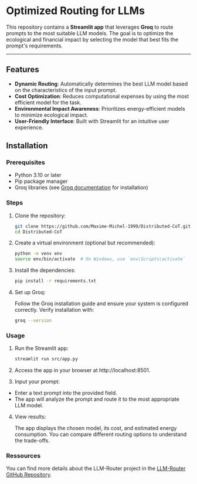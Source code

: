 # Optimized Routing for LLMs

This repository contains a **Streamlit app** that leverages **Groq**  to route prompts to the most suitable LLM models. The goal is to optimize the ecological and financial impact by selecting the model that best fits the prompt's requirements.

---

## Features

- **Dynamic Routing**: Automatically determines the best LLM model based on the characteristics of the input prompt.
- **Cost Optimization**: Reduces computational expenses by using the most efficient model for the task.
- **Environmental Impact Awareness**: Prioritizes energy-efficient models to minimize ecological impact.
- **User-Friendly Interface**: Built with Streamlit for an intuitive user experience.


## Installation

### Prerequisites
- Python 3.10 or later
- Pip package manager
- Groq libraries (see [Groq documentation](https://groq.com/docs) for installation)

### Steps
1. Clone the repository:
   ```bash
   git clone https://github.com/Maxime-Michel-1999/Distributed-CoT.git
   cd Distributed-CoT
   ```


2. Create a virtual environment (optional but recommended):
    ```bash
    python -m venv env
    source env/bin/activate  # On Windows, use `env\Scripts\activate`
    ```

3. Install the dependencies:
    ```bash
    pip install -r requirements.txt
    ```

4. Set up Groq:

    Follow the Groq installation guide and ensure your system is configured correctly.
    Verify installation with:

    ```bash
    groq --version
    ```

### Usage

1. Run the Streamlit app:

    ```bash
    streamlit run src/app.py
    ```

2. Access the app in your browser at http://localhost:8501.

3. Input your prompt:

- Enter a text prompt into the provided field.
- The app will analyze the prompt and route it to the most appropriate LLM model.

4. View results:

    The app displays the chosen model, its cost, and estimated energy consumption.
    You can compare different routing options to understand the trade-offs.


### Ressources
You can find more details about the LLM-Router project in the [LLM-Router GitHub Repository](https://github.com/anyscale/llm-router?tab=readme-ov-file%E2%81%A9&fbclid=IwZXh0bgNhZW0CMTEAAR2J40ip2sr_dyRvoFOZlXlbggQvzGAzSvwgCeXfmEOJusCy9WAuuWZGrlY_aem_einNoewxqFbkunzmUGku4Q).  
